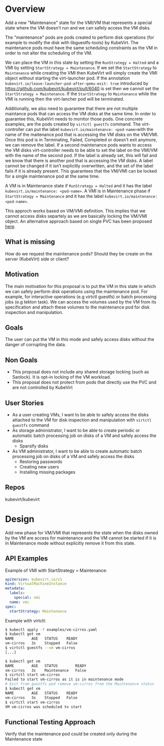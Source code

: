 # Overview
Add a new "Maintenance" state for the VMI/VM that represents a special state where the VM doesn't run and we can safely access the VM disks.

The "maintenance" pods are pods created to perform disk operations (for example to modify the disk with libguestfs-tools) by KubeVirt. The maintenance pods must have the same scheduling constraints as the VM in order to not alter the scheduling of the VM.

We can place the VM in this state by setting the `RunStrategy = Halted` and a VMI by setting `StartStrategy = Maintenance`. If we set the `StartStrategy` to `Maintenance` while creating the VMI then KubeVirt will simply create the VMI object without starting the virt-launcher pod. If the annotation `kubevirt.io/leave-launcher-pod-after-qemu-exit: true` introduced by https://github.com/kubevirt/kubevirt/pull/6040 is set then we cannot set the `StartStrategy = Maintenance`. If the `StartStrategy` to `Maintenance` while the VMI is running then the virt-lancher pod will be terminated.

Additionally, we also need to guarantee that there are not multiple maintance pods that can access the VM disks at the same time. In order to guarantee this, KubeVirt needs to monitor those pods. One concrete examples, are the pods created by `virtctl guestfs` command. The virt-controller can put the label `kubevirt.io/maintenance: <pod-name>`with the name of the maitenance pod that is accessing the VM disks on the VM/VMI. Once this pod is in Terminating, Failed, Completed or doesn't exit anymore, we can remove the label. If a second maintenance pods wants to access the VM disks virt-controller needs to be able to set the label on the VMI/VM with the name of the second pod. If the label is already set, this will fail and we know that there is another pod that is accessing the VM disks. A label cannot be changed if it isn’t explicitly overwritten, and the set of the label fails if it is already present. This guarantees that the VM/VMI can be locked for a single maintenance pod at the same time.


A VM is in Maintenance state if `RunStrategy = Halted` and it has the label `kubevirt.io/maintenance: <pod-name>`. A VMI is in Maintenance phase if `StartStrategy = Maintenance` and it has the label `kubevirt.io/maintenance: <pod-name>`.

This approch works based on VM/VMI definition. This implies that we cannot access disks separtely as we are basically locking the VM/VMI object. An alternative approach based on single PVC has been proposed [here](https://docs.google.com/document/d/1XIEVdszVBBihfkuQ7I6YPCtmKMHctdlDOE8Dup-G06g/edit?usp=sharing).

## What is missing
How do we request the maintenance pods? Should they be create on the server (KubeVirt) side or client?

## Motivation
The main motivation for this proposal is to put the VM in this state in which we can safely perform disk operations using the maintenance pod. For example, for interactive operations (e.g virtctl guestfs) or batch processing jobs (e.g tekton task). We can access the volumes used by the VM from its specification and attach these volumes to the maintenance pod for disk inspection and manipulation. 

## Goals
The user can put the VM in this mode and safely access disks without the danger of corrupting the data.

## Non Goals
  + This proposal does not include any shared storage locking (such as Sanlock).  It is opt-in locking of the VM workload.
  + This proposal does not protect from pods that directly use the PVC and are not controlled by KubeVirt


## User Stories
  + As a user creating VMs, I want to be able to safely access the disks attached to the VM for disk inspection and manipulation with `virtctl guestfs` command
  + As storage administrator, I want to be able to create periodic or automatic batch processing job on disks of a VM and safely access the disks
    + Sparsify disks
  + As VM administrator, I want to be able to create automatic batch processing job on disks of a VM and safely access the disks
    + Restoring passwords
    + Creating new users
    + Installing missing packages

## Repos
kubevirt/kubevirt

# Design
Add new phase for VM/VMI that represents the state when the disks owned by the VM are access for maintenance and the VM cannot be started if it is in Maintenance mode without explicitly remove it from this state.

## API Examples
Example of VMI with StartStrategy = Maintenance:
```yaml
apiVersion: kubevirt.io/v1
kind: VirtualMachineInstance
metadata:
  labels:
    special: vmi
  name: vmi
spec:
  startStrategy: Maintenance
````

Example with virtctl:
```bash
$ kubectl apply -f examples/vm-cirros.yaml
$ kubectl get vm
NAME        AGE   STATUS    READY
vm-cirros   3s    Stopped   False
$ virtctl guestfs --vm vm-cirros
[...]

$ kubectl get vm
NAME        AGE   STATUS        READY
vm-cirros   3s    Maintenance   False
$ virtctl start vm-cirros
Failed to start vm-cirros as it is in maintenance mode
# Exit from guestfs pod remove vm-cirros from the Maintenance status
$ kubectl get vm
NAME        AGE   STATUS    READY
vm-cirros   3s    Stopped   False
$ virtctl start vm-cirros
VM vm-cirros was scheduled to start
```

## Functional Testing Approach
Verify that the maintenance pod could be created only during the Maintenance state
 
